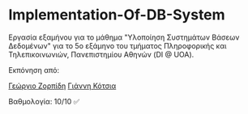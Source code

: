# Implementation-Of-DB-System

Εργασία εξαμήνου για το μάθημα "Υλοποίηση Συστημάτων Βάσεων Δεδομένων" για το 5ο εξάμηνο του τμήματος Πληροφορικής και Τηλεπικοινωνιών, Πανεπιστημίου Αθηνών (DI @ UOA).

Εκπόνηση από:

[Γεώργιο Ζορπίδη](https://github.com/gzorpidis)
[Γιάννη Κότσια](https://github.com/gianniskts)

Βαθμολογία: 10/10 :white_check_mark: